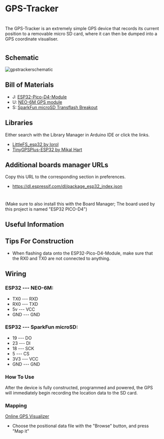 # GPS-Tracker

#

The GPS-Tracker is an extremely simple GPS device that records its current position to a removable micro SD card, where it can then be dumped into a GPS coordinate visualiser.
#

## Schematic
![gpstrackerschematic](https://i.imgur.com/oEBkrGV.jpg)
## Bill of Materials
- J: [ESP32-Pico-D4-Module](https://www.amazon.com/RCmall-ESP32-PICO-KIT-Development-ESP32-PICO-D4-Module/dp/B09WDQYDJD?th=1)
- U: [NEO-6M GPS module](https://www.amazon.com/Microcontroller-Compatible-Sensitivity-Navigation-Positioning/dp/B07P8YMVNT?th=1)
- S: [SparkFun microSD Transflash Breakout](https://www.sparkfun.com/products/544)

## Libraries
Either search with the Library Manager in Arduino IDE or click the links.
- [LittleFS_esp32 by lorol](https://github.com/lorol/LITTLEFS)
- [TinyGPSPlus-ESP32 by Mikal Hart](https://github.com/Tinyu-Zhao/TinyGPSPlus-ESP32)

## Additional boards manager URLs
Copy this URL to the corresponding section in preferences. 
- https://dl.espressif.com/dl/package_esp32_index.json
#
(Make sure to also install this with the Board Manager; The board used by this project is named "ESP32 PICO-D4")

## Useful Information

## Tips For Construction
- When flashing data onto the ESP32-Pico-D4-Module, make sure that the RX0 and TX0 are not connected to anything.

## Wiring
### ESP32 --- NEO-6M:
- TX0 --- RXD
- RX0 --- TXD
- 5v --- VCC
- GND --- GND
### ESP32 --- SparkFun microSD:
- 19 --- DO
- 23 --- DI
- 18 --- SCK
- 5 --- CS
- 3V3 --- VCC
- GND --- GND

### How To Use
After the device is fully constructed, programmed and powered, the GPS will immediately begin recording the location data to the SD card. 
### Mapping
[Online GPS Visualizer](https://www.gpsvisualizer.com/)
 - Choose the positional data file with the "Browse" button, and press "Map it"
